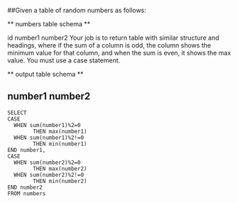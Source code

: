 ##Given a table of random numbers as follows:

** numbers table schema **

id
number1
number2
Your job is to return table with similar structure and headings, where if the sum of a column is odd, the column shows the minimum value for that column, and when the sum is even, it shows the max value. You must use a case statement.

** output table schema **

number1
number2
---
```
SELECT
CASE
  WHEN sum(number1)%2=0
        THEN max(number1)
  WHEN sum(number1)%2!=0
        THEN min(number1)
END number1,
CASE
  WHEN sum(number2)%2=0
        THEN max(number2)
  WHEN sum(number2)%2!=0
        THEN min(number2)
END number2
FROM numbers
```